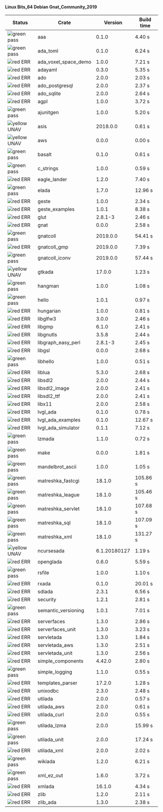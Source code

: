 #### Linux Bits_64 Debian Gnat_Community_2019

| Status | Crate | Version | Build time |
| --- | --- | --- | --- |
|![green](https://placehold.it/8/00aa00/000000?text=+) pass | aaa | 0.1.0 |  4.40 s |
|![green](https://placehold.it/8/00aa00/000000?text=+) pass | ada_toml | 0.1.0 |  6.24 s |
|![red](https://placehold.it/8/ff0000/000000?text=+) ERR  | ada_voxel_space_demo | 1.0.0 |  7.21 s |
|![red](https://placehold.it/8/ff0000/000000?text=+) ERR  | adayaml | 0.3.0 |  5.35 s |
|![red](https://placehold.it/8/ff0000/000000?text=+) ERR  | ado | 2.0.0 |  2.03 s |
|![red](https://placehold.it/8/ff0000/000000?text=+) ERR  | ado_postgresql | 2.0.0 |  2.37 s |
|![red](https://placehold.it/8/ff0000/000000?text=+) ERR  | ado_sqlite | 2.0.0 |  2.64 s |
|![red](https://placehold.it/8/ff0000/000000?text=+) ERR  | agpl | 1.0.0 |  3.72 s |
|![green](https://placehold.it/8/00aa00/000000?text=+) pass | ajunitgen | 1.0.0 |  5.20 s |
|![yellow](https://placehold.it/8/ffbb00/000000?text=+) UNAV | asis | 2018.0.0 |  0.61 s |
|![yellow](https://placehold.it/8/ffbb00/000000?text=+) UNAV | aws | 0.0.0 |  0.00 s |
|![green](https://placehold.it/8/00aa00/000000?text=+) pass | basalt | 0.1.0 |  0.61 s |
|![green](https://placehold.it/8/00aa00/000000?text=+) pass | c_strings | 1.0.0 |  0.59 s |
|![red](https://placehold.it/8/ff0000/000000?text=+) ERR  | eagle_lander | 1.2.0 |  7.40 s |
|![green](https://placehold.it/8/00aa00/000000?text=+) pass | elada | 1.7.0 |  12.96 s |
|![red](https://placehold.it/8/ff0000/000000?text=+) ERR  | geste | 1.0.0 |  2.34 s |
|![red](https://placehold.it/8/ff0000/000000?text=+) ERR  | geste_examples | 1.0.1 |  8.38 s |
|![red](https://placehold.it/8/ff0000/000000?text=+) ERR  | glut | 2.8.1-3 |  2.46 s |
|![red](https://placehold.it/8/ff0000/000000?text=+) ERR  | gnat | 0.0.0 |  2.58 s |
|![green](https://placehold.it/8/00aa00/000000?text=+) pass | gnatcoll | 2019.0.0 |  54.41 s |
|![red](https://placehold.it/8/ff0000/000000?text=+) ERR  | gnatcoll_gmp | 2019.0.0 |  7.39 s |
|![green](https://placehold.it/8/00aa00/000000?text=+) pass | gnatcoll_iconv | 2019.0.0 |  57.44 s |
|![yellow](https://placehold.it/8/ffbb00/000000?text=+) UNAV | gtkada | 17.0.0 |  1.23 s |
|![green](https://placehold.it/8/00aa00/000000?text=+) pass | hangman | 1.0.0 |  1.08 s |
|![green](https://placehold.it/8/00aa00/000000?text=+) pass | hello | 1.0.1 |  0.97 s |
|![red](https://placehold.it/8/ff0000/000000?text=+) ERR  | hungarian | 1.0.0 |  0.81 s |
|![red](https://placehold.it/8/ff0000/000000?text=+) ERR  | libglfw3 | 3.0.0 |  2.46 s |
|![red](https://placehold.it/8/ff0000/000000?text=+) ERR  | libgmp | 6.1.0 |  2.41 s |
|![red](https://placehold.it/8/ff0000/000000?text=+) ERR  | libgnutls | 3.5.8 |  2.44 s |
|![red](https://placehold.it/8/ff0000/000000?text=+) ERR  | libgraph_easy_perl | 2.8.1-3 |  2.45 s |
|![red](https://placehold.it/8/ff0000/000000?text=+) ERR  | libgsl | 0.0.0 |  2.68 s |
|![green](https://placehold.it/8/00aa00/000000?text=+) pass | libhello | 1.0.0 |  0.51 s |
|![red](https://placehold.it/8/ff0000/000000?text=+) ERR  | liblua | 5.3.0 |  2.68 s |
|![red](https://placehold.it/8/ff0000/000000?text=+) ERR  | libsdl2 | 2.0.0 |  2.44 s |
|![red](https://placehold.it/8/ff0000/000000?text=+) ERR  | libsdl2_image | 2.0.0 |  2.41 s |
|![red](https://placehold.it/8/ff0000/000000?text=+) ERR  | libsdl2_ttf | 2.0.0 |  2.41 s |
|![red](https://placehold.it/8/ff0000/000000?text=+) ERR  | libx11 | 2.0.0 |  2.58 s |
|![red](https://placehold.it/8/ff0000/000000?text=+) ERR  | lvgl_ada | 0.1.0 |  0.78 s |
|![red](https://placehold.it/8/ff0000/000000?text=+) ERR  | lvgl_ada_examples | 0.1.0 |  12.67 s |
|![red](https://placehold.it/8/ff0000/000000?text=+) ERR  | lvgl_ada_simulator | 0.1.1 |  7.12 s |
|![green](https://placehold.it/8/00aa00/000000?text=+) pass | lzmada | 1.1.0 |  0.72 s |
|![green](https://placehold.it/8/00aa00/000000?text=+) pass | make | 0.0.0 |  1.81 s |
|![green](https://placehold.it/8/00aa00/000000?text=+) pass | mandelbrot_ascii | 1.0.0 |  1.05 s |
|![green](https://placehold.it/8/00aa00/000000?text=+) pass | matreshka_fastcgi | 18.1.0 |  105.86 s |
|![green](https://placehold.it/8/00aa00/000000?text=+) pass | matreshka_league | 18.1.0 |  105.46 s |
|![green](https://placehold.it/8/00aa00/000000?text=+) pass | matreshka_servlet | 18.1.0 |  107.68 s |
|![green](https://placehold.it/8/00aa00/000000?text=+) pass | matreshka_sql | 18.1.0 |  107.09 s |
|![green](https://placehold.it/8/00aa00/000000?text=+) pass | matreshka_xml | 18.1.0 |  131.27 s |
|![yellow](https://placehold.it/8/ffbb00/000000?text=+) UNAV | ncursesada | 6.1.20180127 |  1.19 s |
|![red](https://placehold.it/8/ff0000/000000?text=+) ERR  | openglada | 0.6.0 |  5.59 s |
|![green](https://placehold.it/8/00aa00/000000?text=+) pass | rsfile | 1.0.0 |  1.10 s |
|![red](https://placehold.it/8/ff0000/000000?text=+) ERR  | rxada | 0.1.0 |  20.01 s |
|![red](https://placehold.it/8/ff0000/000000?text=+) ERR  | sdlada | 2.3.1 |  6.56 s |
|![red](https://placehold.it/8/ff0000/000000?text=+) ERR  | security | 1.2.1 |  2.81 s |
|![green](https://placehold.it/8/00aa00/000000?text=+) pass | semantic_versioning | 1.0.1 |  7.01 s |
|![red](https://placehold.it/8/ff0000/000000?text=+) ERR  | serverfaces | 1.3.0 |  2.86 s |
|![red](https://placehold.it/8/ff0000/000000?text=+) ERR  | serverfaces_unit | 1.3.0 |  3.23 s |
|![red](https://placehold.it/8/ff0000/000000?text=+) ERR  | servletada | 1.3.0 |  1.84 s |
|![red](https://placehold.it/8/ff0000/000000?text=+) ERR  | servletada_aws | 1.3.0 |  2.51 s |
|![red](https://placehold.it/8/ff0000/000000?text=+) ERR  | servletada_unit | 1.3.0 |  2.56 s |
|![red](https://placehold.it/8/ff0000/000000?text=+) ERR  | simple_components | 4.42.0 |  2.80 s |
|![green](https://placehold.it/8/00aa00/000000?text=+) pass | simple_logging | 1.1.0 |  0.55 s |
|![red](https://placehold.it/8/ff0000/000000?text=+) ERR  | templates_parser | 17.2.0 |  1.28 s |
|![red](https://placehold.it/8/ff0000/000000?text=+) ERR  | unixodbc | 2.3.0 |  2.48 s |
|![red](https://placehold.it/8/ff0000/000000?text=+) ERR  | utilada | 2.0.0 |  0.57 s |
|![red](https://placehold.it/8/ff0000/000000?text=+) ERR  | utilada_aws | 2.0.0 |  0.61 s |
|![red](https://placehold.it/8/ff0000/000000?text=+) ERR  | utilada_curl | 2.0.0 |  0.55 s |
|![green](https://placehold.it/8/00aa00/000000?text=+) pass | utilada_lzma | 2.0.0 |  15.99 s |
|![green](https://placehold.it/8/00aa00/000000?text=+) pass | utilada_unit | 2.0.0 |  17.24 s |
|![red](https://placehold.it/8/ff0000/000000?text=+) ERR  | utilada_xml | 2.0.0 |  2.02 s |
|![green](https://placehold.it/8/00aa00/000000?text=+) pass | wikiada | 1.2.0 |  6.21 s |
|![green](https://placehold.it/8/00aa00/000000?text=+) pass | xml_ez_out | 1.6.0 |  3.72 s |
|![red](https://placehold.it/8/ff0000/000000?text=+) ERR  | xmlada | 16.1.0 |  4.34 s |
|![red](https://placehold.it/8/ff0000/000000?text=+) ERR  | zlib | 1.2.0 |  2.11 s |
|![red](https://placehold.it/8/ff0000/000000?text=+) ERR  | zlib_ada | 1.3.0 |  2.38 s |
